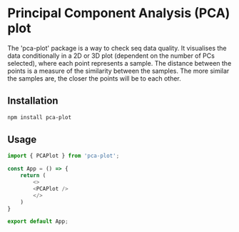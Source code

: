 # Principal Component Analysis (PCA) plot 

The 'pca-plot' package is a way to check seq data quality. It visualises the data conditionally in a 2D or 3D plot (dependent on the number of PCs selected), where each point represents a sample. The distance between the points is a measure of the similarity between the samples. The more similar the samples are, the closer the points will be to each other. 

## Installation

```bash
npm install pca-plot
```

## Usage

```javascript
import { PCAPlot } from 'pca-plot';

const App = () => {
    return (
        <>
        <PCAPlot />
        </>
    )
}

export default App;
```


